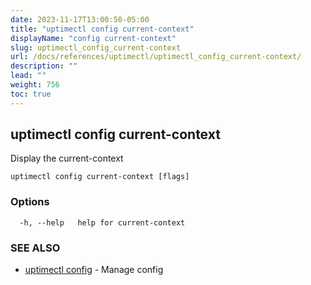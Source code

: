```yaml
---
date: 2023-11-17T13:00:50-05:00
title: "uptimectl config current-context"
displayName: "config current-context"
slug: uptimectl_config_current-context
url: /docs/references/uptimectl/uptimectl_config_current-context/
description: ""
lead: ""
weight: 756
toc: true
---
```

## uptimectl config current-context

Display the current-context

```
uptimectl config current-context [flags]
```

### Options

```
  -h, --help   help for current-context
```

### SEE ALSO

* [uptimectl config](/docs/references/uptimectl/uptimectl_config/)	 - Manage config

